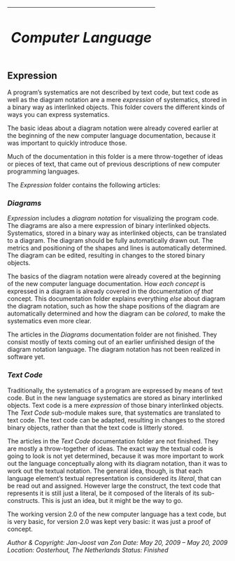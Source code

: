 ﻿|<h1>***Computer Language***</h1>|
| :- |
## **Expression**
A program’s systematics are not described by text code, but text code as well as the diagram notation are a mere *expression* of systematics, stored in a binary way as interlinked objects. This folder covers the different kinds of ways you can express systematics.

The basic ideas about a diagram notation were already covered earlier at the beginning of the new computer language documentation, because it was important to quickly introduce those.

Much of the documentation in this folder is a mere throw-together of ideas or pieces of text, that came out of previous descriptions of new computer programming languages.

The *Expression* folder contains the following articles:

### *Diagrams*

*Expression* includes a *diagram notation* for visualizing the program code. The diagrams are also a mere expression of binary interlinked objects. Systematics, stored in a binary way as interlinked objects, can be translated to a diagram. The diagram should be fully automatically drawn out. The metrics and positioning of the shapes and lines is automatically determined. The diagram can be edited, resulting in changes to the stored binary objects.

The basics of the diagram notation were already covered at the beginning of the new computer language documentation. How *each concept* is expressed in a diagram is already covered in the documentation *of that* concept. This documentation folder explains everything *else* about diagram the diagram notation, such as how the shape positions of the diagram are automatically determined and how the diagram can be *colored*, to make the systematics even more clear. 

The articles in the *Diagrams* documentation folder are not finished. They consist mostly of texts coming out of an earlier unfinished design of the diagram notation language. The diagram notation has not been realized in software yet.

### *Text Code*

Traditionally, the systematics of a program are expressed by means of text code. But in the new language systematics are stored as binary interlinked objects. Text code is a mere *expression* of those binary interlinked objects. The *Text Code* sub-module makes sure, that systematics are translated to text code. The text code can be adapted, resulting in changes to the stored binary objects, rather than that the text code is litterly stored.

The articles in the *Text Code* documentation folder are not finished. They are mostly a throw-together of ideas. The exact way the textual code is going to look is not yet determined, because it was more important to work out the language conceptually along with its diagram notation, than it was to work out the textual notation. The general idea, though, is that each language element’s textual representation is considered its *literal*, that can be read out and assigned. However large the construct, the text code that represents it is still just a literal, be it composed of the literals of its sub-constructs. This is just an idea, but it might be the way to go.

The working version 2.0 of the new computer language has a text code, but is very basic, for version 2.0 was kept very basic: it was just a proof of concept.


*Author & Copyright: Jan-Joost van Zon        Date: May 20, 2009 – May 20, 2009        Location: Oosterhout, The Netherlands        Status: Finished*
